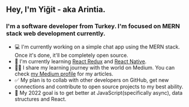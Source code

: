 ## Hey, I'm Yiğit - aka Arintia. 

### I'm a software developer from Turkey. I'm focused on MERN stack web development currently.

- 💻 I'm currently working on a simple chat app using the MERN stack. Once it's done, it'll be completely open source.
- 🌱 I'm currently learning [React Redux](https://react-redux.js.org/) and [React Native](https://reactnative.dev/).
- 👨‍💻 I share my learning journey with the world on Medium. You can check [my Medium profile](https://medium.com/@yigitatak) for my articles.  
- ✅ My plan is to collab with other developers on GitHub, get new connections and contribute to open source projects to my best ability.
- 🎯 My 2022 goal is to get better at JavaScript(specifically async), data structures and React.
